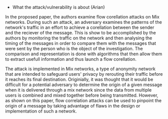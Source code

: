  - What the attack/vulnerability is about (Arian)

In the proposed paper, the authors examine flow corellation attacks on Mix networks.  During such an attack, an adversary examines the patterns of the network's traffic in an effort to achieve a corellation between the sender and the reciever of the message. This is show to be accomplished by the authors by monitoring the traffic on the network and then analysing the timing of the messages in order to compare them with the messages that were sent by the person who is the object of the investigation. The comparison and representation is done with algorithms that then allow them to extract usefull information and thus launch a flow corellation.

The attack is implemented in Mix networks, a type of anonymity network that are intended to safeguard users' privacy by rerouting their traffic before it reaches its final destination. Originially, it was thought that it would be difficult for a potential adversary to determine the origin of a given message when it is delivered through a mix network since the data from multiple users is combined and mixed together before being transmitted. However, as shown on this paper, flow correlation attacks can be used to pinpoint the origin of a message by taking advantage of flaws in the design or implementation of such a network.
